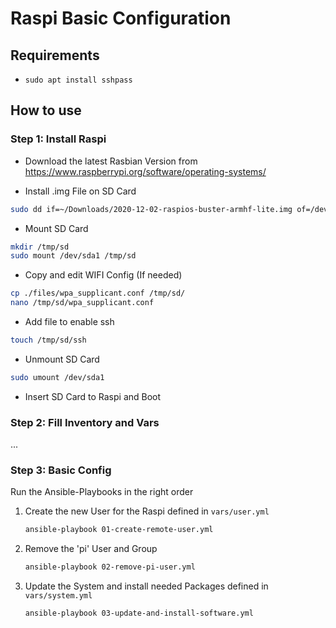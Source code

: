# Raspi Basic Configuration

## Requirements

- `sudo apt install sshpass`

## How to use

### Step 1: Install Raspi

- Download the latest Rasbian Version from <https://www.raspberrypi.org/software/operating-systems/>

- Install .img File on SD Card

```bash
sudo dd if=~/Downloads/2020-12-02-raspios-buster-armhf-lite.img of=/dev/sda status=progress
```

- Mount SD Card

```bash
mkdir /tmp/sd
sudo mount /dev/sda1 /tmp/sd
```

- Copy and edit WIFI Config (If needed)

```bash
cp ./files/wpa_supplicant.conf /tmp/sd/
nano /tmp/sd/wpa_supplicant.conf
```

- Add file to enable ssh

```bash
touch /tmp/sd/ssh
```

- Unmount SD Card

```bash
sudo umount /dev/sda1
```

- Insert SD Card to Raspi and Boot

### Step 2: Fill Inventory and  Vars

...

### Step 3: Basic Config

Run the Ansible-Playbooks in the right order

1. Create the new User for the Raspi defined in `vars/user.yml`

    ```bash
    ansible-playbook 01-create-remote-user.yml
    ```

2. Remove the 'pi' User and Group

    ```bash
    ansible-playbook 02-remove-pi-user.yml
    ```

3. Update the System and install needed Packages defined in `vars/system.yml`

    ```bash
    ansible-playbook 03-update-and-install-software.yml
    ```
